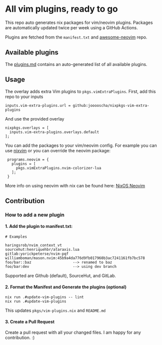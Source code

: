 # All vim plugins, ready to go

This repo auto generates nix packages for vim/neovim plugins.
Packages are automatically updated twice per week using a GitHub Actions.

Plugins are fetched from the `manifest.txt` and [awesome-neovim][0] repo.

## Available plugins

The [plugins.md](plugins.md) contains an auto-generated list of all available plugins.

## Usage

The overlay adds extra Vim plugins to `pkgs.vimExtraPlugins`.
First, add this repo to your inputs

```
inputs.vim-extra-plugins.url = github:jooooscha/nixpkgs-vim-extra-plugins
```

And use the provided overlay

```
nixpkgs.overlays = [
  inputs.vim-extra-plugins.overlays.default
];

```

You can add the packages to your vim/neovim config. For example you can use [nixvim](https://github.com/jooooscha/nixvim) or you can override the neovim package:

```
 programs.neovim = {
   plugins = [
     pkgs.vimExtraPlugins.nvim-colorizer-lua
   ];
 }
```

More info on using neovim with nix can be found here: [NixOS Neovim](https://nixos.wiki/wiki/Neovim)

[0]: https://github.com/rockerBOO/awesome-neovim
[1]: https://nixos.org/manual/nix/stable/release-notes/rl-2.4.html?highlight=builtins.getFlake#other-features
[2]: https://nur.nix-community.org/
[3]: https://nur.nix-community.org/repos/m15a/


## Contribution

### How to add a new plugin

#### 1. Add the plugin to manifest.txt:

```
# Examples

haringsrob/nvim_context_vt
sourcehut:henriquehbr/ataraxis.lua
gitlab:yorickpeterse/nvim-pqf
williamboman/mason.nvim:45b9a4da776d9fb017960b3ac7241161fb7bc578 
foo/bar::baz                   --> renamed to baz
foo/bar:dev                    --> using dev branch
```

Supported are Github (default), SourceHut, and GitLab.

#### 2. Format the Manifest and Generate the plugins (optional)

```
nix run .#update-vim-plugins -- lint
nix run .#update-vim-plugins
```

This updates `pkgs/vim-plugins.nix` and `README.md`

#### 3. Create a Pull Request

Create a pull request with all your changed files.
I am happy for any contribution. :)

